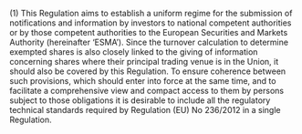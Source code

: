(1) This Regulation aims to establish a uniform regime for the submission of notifications and information by investors to national competent authorities or by those competent authorities to the European Securities and Markets Authority (hereinafter ‘ESMA’). Since the turnover calculation to determine exempted shares is also closely linked to the giving of information concerning shares where their principal trading venue is in the Union, it should also be covered by this Regulation. To ensure coherence between such provisions, which should enter into force at the same time, and to facilitate a comprehensive view and compact access to them by persons subject to those obligations it is desirable to include all the regulatory technical standards required by Regulation (EU) No 236/2012 in a single Regulation.